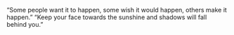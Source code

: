 “Some people want it to happen, some wish it would happen, others make it happen.” 
“Keep your face towards the sunshine and shadows will fall behind you.” 
